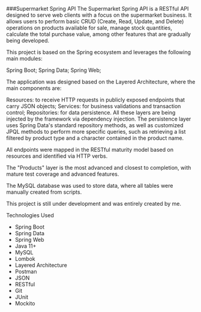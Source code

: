 ###Supermarket Spring API
The Supermarket Spring API is a RESTful API designed to serve web clients with a focus on the supermarket business. It allows users to perform basic CRUD (Create, Read, Update, and Delete) operations on products available for sale, manage stock quantities, calculate the total purchase value, among other features that are gradually being developed.

This project is based on the Spring ecosystem and leverages the following main modules:

Spring Boot;
Spring Data;
Spring Web;

The application was designed based on the Layered Architecture, where the main components are:

Resources: to receive HTTP requests in publicly exposed endpoints that carry JSON objects;
Services: for business validations and transaction control;
Repositories: for data persistence.
All these layers are being injected by the framework via dependency injection. The persistence layer uses Spring Data's standard repository methods, as well as customized JPQL methods to perform more specific queries, such as retrieving a list filtered by product type and a character contained in the product name.

All endpoints were mapped in the RESTful maturity model based on resources and identified via HTTP verbs.

The "Products" layer is the most advanced and closest to completion, with mature test coverage and advanced features.

The MySQL database was used to store data, where all tables were manually created from scripts.

This project is still under development and was entirely created by me.

Technologies Used

- Spring Boot
- Spring Data
- Spring Web
- Java 11+
- MySQL
- Lombok
- Layered Architecture
- Postman
- JSON
- RESTful
- Git
- JUnit
- Mockito
